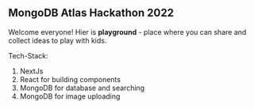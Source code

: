 ## MongoDB Atlas Hackathon 2022

Welcome everyone! Hier is **playground** - place where you can share and collect ideas to play with kids.

Tech-Stack:

1) NextJs
2) React for building components
3) MongoDB for database and searching
4) MongoDB for image uploading